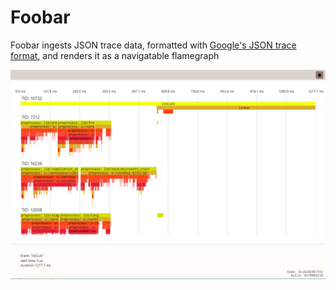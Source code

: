 # Foobar

Foobar ingests JSON trace data, formatted with [Google's JSON trace format](https://docs.google.com/document/d/1CvAClvFfyA5R-PhYUmn5OOQtYMH4h6I0nSsKchNAySU/preview), and renders it as a navigatable flamegraph

![foobar use](media/tracey.png)

